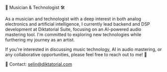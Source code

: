 🎵 Musician & Technologist 🛠️

As a musician and technologist with a deep interest in both analog electronics and artificial intelligence, I currently lead backend and DSP development at Diktatorial Suite, focusing on an AI-powered audio mastering tool. I'm committed to exploring new technologies while furthering my journey as an artist. 

If you're interested in discussing music technology, AI in audio mastering, or any collaborative opportunities, please feel free to reach out to me! 🤘

📧 Contact:
selin@diktatorial.com
